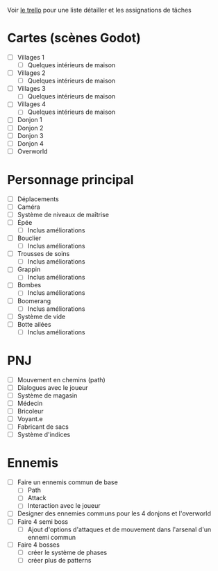 Voir [le trello](https://trello.com/b/g82gi876/le-legende-dalex) pour une liste détailler et les assignations de tâches
# Cartes (scènes Godot)
- [ ] Villages 1
	- [ ] Quelques intérieurs de maison 
- [ ] Villages 2
	- [ ] Quelques intérieurs de maison 
- [ ] Villages 3
	- [ ] Quelques intérieurs de maison 
- [ ] Villages 4
	- [ ] Quelques intérieurs de maison 
- [ ] Donjon 1
- [ ] Donjon 2
- [ ] Donjon 3
- [ ] Donjon 4
- [ ] Overworld

# Personnage principal
- [ ] Déplacements
- [ ] Caméra
- [ ] Système de niveaux de maîtrise
- [ ] Épée
	- [ ] Inclus améliorations
- [ ] Bouclier
	- [ ] Inclus améliorations
- [ ] Trousses de soins
	- [ ] Inclus améliorations
- [ ] Grappin
	- [ ] Inclus améliorations
- [ ] Bombes
	- [ ] Inclus améliorations
- [ ] Boomerang
	- [ ] Inclus améliorations
- [ ] Système de vide
- [ ] Botte ailées
	- [ ] Inclus améliorations

# PNJ
- [ ] Mouvement en chemins (path)
- [ ] Dialogues avec le joueur
- [ ] Système de magasin
- [ ] Médecin
- [ ] Bricoleur
- [ ] Voyant.e
- [ ] Fabricant de sacs
- [ ] Système d'indices

# Ennemis
- [ ] Faire un ennemis commun de base
	- [ ] Path
	- [ ] Attack
	- [ ] Interaction avec le joueur
- [ ] Designer des ennemies communs pour les 4 donjons et l'overworld
- [ ] Faire 4 semi boss
	- [ ] Ajout d'options d'attaques et de mouvement dans l'arsenal d'un ennemi commun
- [ ] Faire 4 bosses
	- [ ] créer le système de phases
	- [ ] créer plus de patterns